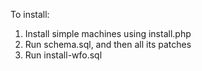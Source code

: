 To install:

1. Install simple machines using install.php
2. Run schema.sql, and then all its patches
3. Run install-wfo.sql
